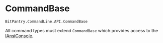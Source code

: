 # CommandBase
```BitPantry.CommandLine.API.CommandBase```

All command types must extend ```CommandBase``` which provides access to the [IAnsiConsole](IAnsiConsole.md).